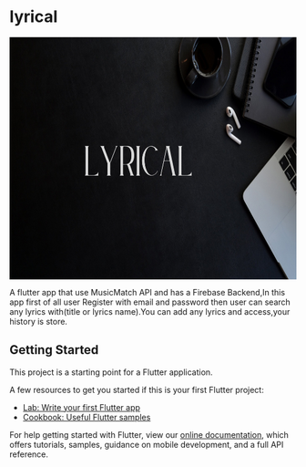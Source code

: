 # lyrical

<img align="center" src="readmeImage/Lyrical.png" height="425">

A flutter app that use MusicMatch API and has a Firebase Backend,In this app first of all user Register with email and password then user can search any lyrics with(title or lyrics name).You can add any lyrics and access,your history is store.

## Getting Started

This project is a starting point for a Flutter application.

A few resources to get you started if this is your first Flutter project:

- [Lab: Write your first Flutter app](https://flutter.dev/docs/get-started/codelab)
- [Cookbook: Useful Flutter samples](https://flutter.dev/docs/cookbook)

For help getting started with Flutter, view our
[online documentation](https://flutter.dev/docs), which offers tutorials,
samples, guidance on mobile development, and a full API reference.
